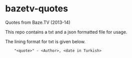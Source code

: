 bazetv-quotes
=========================
Quotes from Baze.TV (2013-14)

This repo contains a txt and a json formatted file for usage.

The lining format for txt is given below.

        "<quote>" - <Author>, <date in Turkish>
